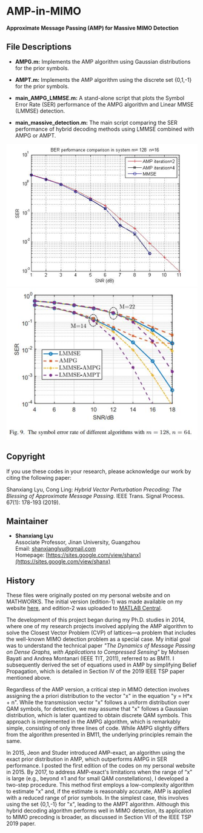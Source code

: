 # AMP-in-MIMO
**Approximate Message Passing (AMP) for Massive MIMO Detection**

## File Descriptions

- **AMPG.m:** Implements the AMP algorithm using Gaussian distributions for the prior symbols.

- **AMPT.m:** Implements the AMP algorithm using the discrete set {0,1,-1} for the prior symbols.

- **main_AMPG_LMMSE.m:** A stand-alone script that plots the Symbol Error Rate (SER) performance of the AMPG algorithm and Linear MMSE (LMMSE) detection.

- **main_massive_detection.m:** The main script comparing the SER performance of hybrid decoding methods using LMMSE combined with AMPG or AMPT.

![SER Performance of AMPG vs LMMSE](FIG1-SER.jpg)
![SER Performance of Hybrid Decoding](FIG2-SER.jpg)

## Copyright
If you use these codes in your research, please acknowledge our work by citing the following paper:

Shanxiang Lyu, Cong Ling: *Hybrid Vector Perturbation Precoding: The Blessing of Approximate Message Passing*. IEEE Trans. Signal Process. 67(1): 178-193 (2019).

## Maintainer

- **Shanxiang Lyu**  
  Associate Professor, Jinan University, Guangzhou  
  Email: [shanxianglyu@gmail.com](mailto:shanxianglyu@gmail.com)  
  Homepage: [https://sites.google.com/view/shanx](https://sites.google.com/view/shanx)

## History

These files were originally posted on my personal website and on MATHWORKS. The initial version (edition-1) was made available on my website [here](http://www.commsp.ee.ic.ac.uk/~slyu/approximate-message-passing-amp-for-massive-mimo-detection-matlab-codes-provided/index.html), and edition-2 was uploaded to [MATLAB Central](https://www.mathworks.com/matlabcentral/fileexchange/69206-approximate-message-passing-amp-for-massive-mimo-detection).

The development of this project began during my Ph.D. studies in 2014, where one of my research projects involved applying the AMP algorithm to solve the Closest Vector Problem (CVP) of lattices—a problem that includes the well-known MIMO detection problem as a special case. My initial goal was to understand the technical paper *"The Dynamics of Message Passing on Dense Graphs, with Applications to Compressed Sensing"* by Mohsen Bayati and Andrea Montanari (IEEE TIT, 2011), referred to as BM11. I subsequently derived the set of equations used in AMP by simplifying Belief Propagation, which is detailed in Section IV of the 2019 IEEE TSP paper mentioned above.

Regardless of the AMP version, a critical step in MIMO detection involves assigning the a priori distribution to the vector "x" in the equation "y = H*x + n". While the transmission vector "x" follows a uniform distribution over QAM symbols, for detection, we may assume that "x" follows a Gaussian distribution, which is later quantized to obtain discrete QAM symbols. This approach is implemented in the AMPG algorithm, which is remarkably simple, consisting of only three lines of code. While AMPG slightly differs from the algorithm presented in BM11, the underlying principles remain the same.

In 2015, Jeon and Studer introduced AMP-exact, an algorithm using the exact prior distribution in AMP, which outperforms AMPG in SER performance. I posted the first edition of the codes on my personal website in 2015. By 2017, to address AMP-exact's limitations when the range of “x” is large (e.g., beyond ±1 and for small QAM constellations), I developed a two-step procedure. This method first employs a low-complexity algorithm to estimate "x" and, if the estimate is reasonably accurate, AMP is applied with a reduced range of prior symbols. In the simplest case, this involves using the set {0,1,-1} for "x", leading to the AMPT algorithm. Although this hybrid decoding algorithm performs well in MIMO detection, its application to MIMO precoding is broader, as discussed in Section VII of the IEEE TSP 2019 paper.
